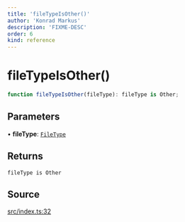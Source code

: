 ```yaml
---
title: 'fileTypeIsOther()'
author: 'Konrad Markus'
description: 'FIXME-DESC'
order: 6
kind: reference
---
```


# fileTypeIsOther()

```ts
function fileTypeIsOther(fileType): fileType is Other;
```

## Parameters

• **fileType**: [`FileType`](/projects/konkerdev-tiny-filesystem-fp/reference/enumerations/filetype)

## Returns

`fileType is Other`

## Source

[src/index.ts:32](https://github.com/konkerdotdev/tiny-filesystem-fp/blob/900743fd8cf49d9e7c3831c08b0b3c0dd3e06fb2/src/index.ts#L32)
